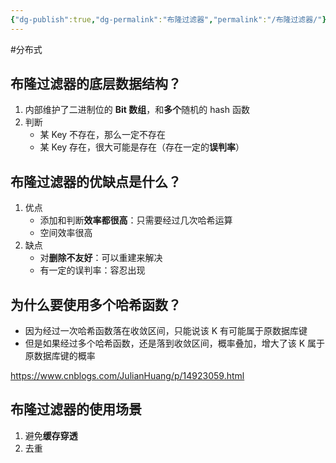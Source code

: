 ```yaml
---
{"dg-publish":true,"dg-permalink":"布隆过滤器","permalink":"/布隆过滤器/"}
---
```



#分布式

## 布隆过滤器的底层数据结构？

1. 内部维护了二进制位的 **Bit 数组**，和**多个**随机的 hash 函数
2. 判断
	- 某 Key 不存在，那么一定不存在
	- 某 Key 存在，很大可能是存在（存在一定的**误判率**）


## 布隆过滤器的优缺点是什么？

1. 优点
	- 添加和判断**效率都很高**：只需要经过几次哈希运算
	- 空间效率很高
2. 缺点
	- 对**删除不友好**：可以重建来解决
	- 有一定的误判率：容忍出现

## 为什么要使用多个哈希函数？

- 因为经过一次哈希函数落在收敛区间，只能说该 K 有可能属于原数据库键
- 但是如果经过多个哈希函数，还是落到收敛区间，概率叠加，增大了该 K 属于原数据库键的概率

https://www.cnblogs.com/JulianHuang/p/14923059.html

## 布隆过滤器的使用场景

1. 避免**缓存穿透**
2. 去重